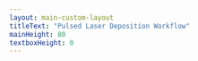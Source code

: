 ```yaml
---
layout: main-custom-layout
titleText: "Pulsed Laser Deposition Workflow"
mainHeight: 80
textboxHeight: 0
---
```


<CrossfadeImages :images="[
  '/pld-dataflow/1.png',
  '/pld-dataflow/2.png',
  '/pld-dataflow/3.png',
  '/pld-dataflow/4.png',
]" />
